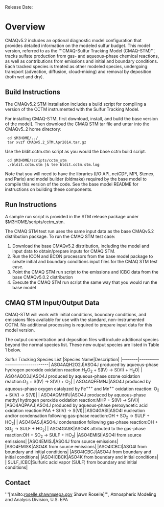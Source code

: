 Release Date:

# Overview

CMAQv5.2 includes an optional diagnostic model configuration that provides detailed information on the modeled sulfur budget. This model version, referred to as the '''CMAQ-Sulfur Tracking Model (CMAQ-STM)''', tracks sulfate production from gas- and aqueous-phase chemical reactions, as well as contributions from emissions and initial and boundary conditions. Each tracked species is treated as other modeled species, undergoing transport (advection, diffusion, cloud-mixing) and removal by deposition (both wet and dry).

## Build Instructions

The CMAQv5.2 STM installation includes a build script for compiling a version of the CCTM instrumented with the Sulfur Tracking Model.

For installing CMAQ-STM, first download, install, and build the base version of the model]. Then download the CMAQ STM tar file and untar into the CMAQv5..2 home directory:

```
 cd $M3HOME/../
 tar xvzf CMAQv5.2_STM.Apr2014.tar.gz
 ```

Use the bldit.cctm.stm script as you would the base cctm build script.

```
 cd $M3HOME/scripts/cctm_stm
 ./bldit.cctm.stm |& tee bldit.cctm.stm.log
 ```
Note that you will need to have the libraries  (I/O API, netCDF, MPI, Stenex, and Pario) and model builder (bldmake) required by the base model to compile this version of the code. See the base model README for instructions on building these components.

## Run Instructions

A sample run script is provided in the STM release package under $M3HOME/scripts/cctm_stm.

The CMAQ STM test run uses the same input data as the base CMAQv5.2 distribution package.  To run the CMAQ STM test case:

1. Download the base CMAQv5.2 distribution, including the model and input data to obtain/prepare inputs for CMAQ STM.  
2. Run the ICON and BCON processors from the base model package to create initial and boundary conditions input files for the CMAQ STM test case.
3. Point the CMAQ STM run script to the emissions and ICBC data from the base CMAQv5.0.2 distribution
4. Execute the CMAQ STM run script the same way that you would run the base model

## CMAQ STM Input/Output Data

CMAQ-STM will work with initial conditions, boundary conditions, and emissions files available for use with the standard, non-instrumented CCTM. No additional processing is required to prepare input data for this model version.

The output concentration and deposition files will include additional species beyond the normal species list. These new output species are listed in Table 1 below.

Sulfur Tracking Species List
|Species Name|Description|
|--------|--------------------------------|
ASO4AQH2O2J|ASO4J produced by aqueous-phase hydrogen peroxide oxidation reaction:H<sub>2</sub>O<sub>2</sub> + S(IV) -> S(VI) + H<sub>2</sub>O</div>|
| ASO4AQO3J|ASO4J produced by aqueous-phase ozone oxidation reaction:O<sub>3</sub> + S(IV) -> S(VI) + O<sub>2</sub>|
| ASO4AQFEMNJ|ASO4J produced by aqueous-phase oxygen catalyzed by Fe<sup>+++</sup> and Mn<sup>++</sup> oxidation reaction: O<sub>2</sub> + S(IV) -> S(VI)|
| ASO4AQMHPJ|ASO4J produced by aqueous-phase methyl hydrogen peroxide oxidation reaction:MHP + S(IV) -> S(VI)|
|ASO4AQPAAJ|ASO4J produced by aqueous-phase peroxyacetic acid oxidation reaction:PAA + S(IV) -&gt; S(VI)|
|ASO4GASI|ASO4I nucleation and/or condensation following gas-phase reaction:OH + SO<sub>2</sub> -> SULF + HO<sub>2</sub>|
| ASO4GASJ|ASO4J condensation following gas-phase reaction:OH + SO<sub>2</sub> -&gt; SULF + HO<sub>2</sub>|
| ASO4GASK|ASO4K attributed to the gas-phase reaction:OH + SO<sub>2</sub> -&gt; SULF + HO<sub>2</sub>|
|ASO4EMISI|ASO4I from source emissions|
|ASO4EMISJ|ASO4J from source emissions|
|ASO4EMISK|ASO4K from source emissions|
|ASO4ICBCI|ASO4I from boundary and initial conditions|
|ASO4ICBCJ|ASO4J from boundary and initial conditions|
|ASO4ICBCK|ASO4K from boundary and initial conditions|
| SULF_ICBC|Sulfuric acid vapor (SULF) from boundary and initial conditions|

## Contact
'''[mailto:roselle.shawn@epa.gov Shawn Roselle]''', Atmospheric Modeling and Analysis Division, U.S. EPA
